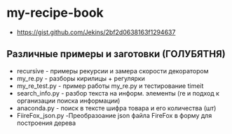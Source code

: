 # my-recipe-book
- https://gist.github.com/Jekins/2bf2d0638163f1294637
## Различные примеры и заготовки (ГОЛУБЯТНЯ) ##

- recursive      - примеры рекурсии и замера скорости декоратором
- my_re.py       - разборы кирилицы  + регулярки
- my_re_test.py  - пример работы my_re.py и тестирование timeit 
- search_info.py - разбор текста на информ. элементы (re и подход к организации поиска информации)
- anaconda.py    - поиск в тексте шифра товара и его количества (шт)
- FiireFox_json.py -Преобразоание json файла FireFox в форму для построения дерева
